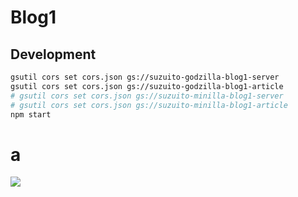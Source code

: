 # Blog1

## Development

```bash
gsutil cors set cors.json gs://suzuito-godzilla-blog1-server
gsutil cors set cors.json gs://suzuito-godzilla-blog1-article
# gsutil cors set cors.json gs://suzuito-minilla-blog1-server
# gsutil cors set cors.json gs://suzuito-minilla-blog1-article
npm start
```

# a

![](https://images.ciatr.jp/2017/05/w_828/iANecc7gSBxfa9Vh35jXCQrh9CqnQI0bAqNBtvbo.jpeg)
